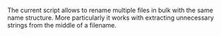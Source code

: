 The current script allows to rename multiple files in bulk with the same name structure. 
More particularly it works with extracting unnecessary strings from the middle of a filename.
